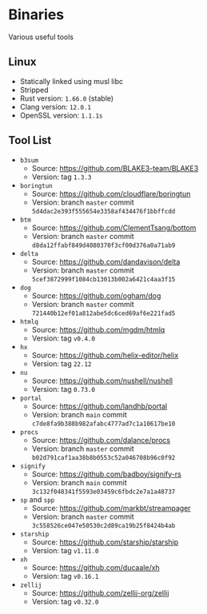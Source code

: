 # Binaries

Various useful tools

## Linux

- Statically linked using musl libc
- Stripped
- Rust version: `1.66.0` (stable)
- Clang version: `12.0.1`
- OpenSSL version: `1.1.1s`

## Tool List

- `b3sum`
  - Source: https://github.com/BLAKE3-team/BLAKE3
  - Version: tag `1.3.3`
- `boringtun`
  - Source: https://github.com/cloudflare/boringtun
  - Version: branch `master` commit `5d4dac2e393f555654e3358af434476f1bbffcdd`
- `btm`
  - Source: https://github.com/ClementTsang/bottom
  - Version: branch `master` commit `d8da12ffabf849d4080370f3cf00d376a0a71ab9`
- `delta`
  - Source: https://github.com/dandavison/delta
  - Version: branch `master` commit `5cef3872999f1084cb13013b002a6421c4aa3f15`
- `dog`
  - Source: https://github.com/ogham/dog
  - Version: branch `master` commit `721440b12ef01a812abe5dc6ced69af6e221fad5`
- `htmlq`
  - Source: https://github.com/mgdm/htmlq
  - Version: tag `v0.4.0`
- `hx`
  - Source: https://github.com/helix-editor/helix
  - Version: tag `22.12`
- `nu`
  - Source: https://github.com/nushell/nushell
  - Version: tag `0.73.0`
- `portal`
  - Source: https://github.com/landhb/portal
  - Version: branch `main` commit `c7de8fa9b388b982afabc4777ad7c1a10617be10`
- `procs`
  - Source: https://github.com/dalance/procs
  - Version: branch `master` commit `b02d791caf1aa38b8b0553c52a046708b96c0f92`
- `signify`
  - Source: https://github.com/badboy/signify-rs
  - Version: branch `main` commit `3c132f048341f5593e03459c6fbdc2e7a1a48737`
- `sp` and `spp`
  - Source: https://github.com/markbt/streampager
  - Version: branch `master` commit `3c558526ce047e50530c2d89ca19b25f8424b4ab`
- `starship`
  - Source: https://github.com/starship/starship
  - Version: tag `v1.11.0`
- `xh`
  - Source: https://github.com/ducaale/xh
  - Version: tag `v0.16.1`
- `zellij`
  - Source: https://github.com/zellij-org/zellij
  - Version: tag `v0.32.0`
